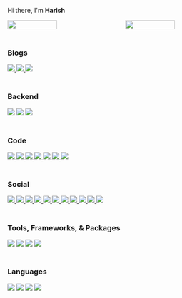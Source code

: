 <p>Hi there, I'm <b>Harish</b></p>

<div style="display: flex; flex-wrap: wrap; justify-content: space-between; align-items: space-between; width: 100%;">
    <img align='left' width='47%' src='https://github-readme-stats.vercel.app/api/top-langs/?username=iharishsh&layout=compact' />
    <img align='left' width='47%' src='https://github-readme-stats.vercel.app/api?username=iharishsh&show_icons=true&theme=radical' />
</div>

<div style="clear:both; padding-top: 20px;">
  <h3>Blogs</h3>
  <div style="display: flex; flex-wrap: wrap; justify-content: space-between;">
    <div>
      <a href="https://dev.to/iharishsh">
        <img src='https://img.shields.io/badge/dev.to-0A0A0A?style=for-the-badge&logo=dev.to&logoColor=white' />
      </a>
      <a href="https://iharishsh.hashnode.dev/">
        <img src='https://img.shields.io/badge/Hashnode-2962FF?style=for-the-badge&logo=hashnode&logoColor=white' />
      </a>
      <a href="https://medium.com/@iharishsh">
        <img src='https://img.shields.io/badge/Medium-12100E?style=for-the-badge&logo=medium&logoColor=white' />
      </a>
    </div>
  </div>
</div>


<div style="clear:both; padding-top: 20px;">
  <h3>Backend</h3>
  <div style="display: flex; flex-wrap: wrap; justify-content: space-between;">
    <div>
      <img src='https://img.shields.io/badge/mysql-%2300f.svg?style=for-the-badge&logo=mysql&logoColor=white' />
      <img src='https://img.shields.io/badge/node.js-6DA55F?style=for-the-badge&logo=node.js&logoColor=white' />
      <img src='https://img.shields.io/badge/spring-%236DB33F.svg?style=for-the-badge&logo=spring&logoColor=white' />
    </div>
  </div>
</div>

<div style="clear:both; padding-top: 20px;">
  <h3>Code</h3>
  <div style="display: flex; flex-wrap: wrap; justify-content: space-between;">
    <div>
      <a href="https://www.codechef.com/users/iharishsh">
      <img src='https://img.shields.io/badge/CodeChef-%23964B00.svg?style=for-the-badge&logo=CodeChef&logoColor=white' />
      </a>
      <a href="https://codeforces.com/profile/madrasiharish">
      <img src='https://img.shields.io/badge/Codeforces-445f9d?style=for-the-badge&logo=Codeforces&logoColor=white' />
      </a>
      <a href="https://codepen.io/iharishsh">
      <img src='https://img.shields.io/badge/Codepen-000000?style=for-the-badge&logo=codepen&logoColor=white' />
      </a>
      <a href="https://www.hackerearth.com/@iharishsh">
      <img src='https://img.shields.io/badge/HackerEarth-%232C3454.svg?&style=for-the-badge&logo=HackerEarth&logoColor=Blue' />
      </a>
      <a href="https://www.hackerrank.com/iharishsh">
      <img src='https://img.shields.io/badge/-Hackerrank-2EC866?style=for-the-badge&logo=HackerRank&logoColor=white' />
      </a>
      <a href="https://leetcode.com/iharishsh/">
      <img src='https://img.shields.io/badge/LeetCode-000000?style=for-the-badge&logo=LeetCode&logoColor=#d16c06' />
      </a>
      <a href="https://www.kaggle.com/iharishsh">
      <img src='https://img.shields.io/badge/Kaggle-035a7d?style=for-the-badge&logo=kaggle&logoColor=white' />
      </a>
    </div>
  </div>
</div>

<div style="clear:both; padding-top: 20px;">
  <h3>Social</h3>
  <div style="display: flex; flex-wrap: wrap; justify-content: space-between;">
    <div>
      <a href="https://www.quora.com/profile/Iharishsh">
      <img src='https://img.shields.io/badge/Quora-%23B92B27.svg?style=for-the-badge&logo=Quora&logoColor=white' />
      </a>
      <a href="https://www.reddit.com/user/iharishsh">
      <img src='https://img.shields.io/badge/Reddit-%23FF4500.svg?style=for-the-badge&logo=Reddit&logoColor=white' />
      </a>
      <a href="https://www.facebook.com/iharishh/">
      <img src='https://img.shields.io/badge/Facebook-%231877F2.svg?style=for-the-badge&logo=Facebook&logoColor=white' />
      </a>
      <a href="https://mail.google.com/mail/u/0/?tab=rm&ogbl#inbox?compose=DmwnWsTRTRRqPdrLKpBvmvlqbtLcgFvGqTRsdckxXtNLvtdklxtXZRlgVjGbVxRrTzbqdBkkpWGG">
      <img src='https://img.shields.io/badge/Gmail-D14836?style=for-the-badge&logo=gmail&logoColor=white' />
      </a>
      <a href="https://www.instagram.com/iharishsh/">
      <img src='https://img.shields.io/badge/Instagram-%23E4405F.svg?style=for-the-badge&logo=Instagram&logoColor=white' />
      </a>
      <a href="https://www.linkedin.com/in/iharishsh/">
      <img src='https://img.shields.io/badge/linkedin-%230077B5.svg?style=for-the-badge&logo=linkedin&logoColor=white' />
      </a>
      <a href="https://in.pinterest.com/iharishsh">
      <img src='https://img.shields.io/badge/Pinterest-%23E60023.svg?style=for-the-badge&logo=Pinterest&logoColor=white' />
      </a>
      <a href="https://www.snapchat.com/add/iharishsh">
      <img src='https://img.shields.io/badge/Snapchat-%23FFFC00.svg?style=for-the-badge&logo=Snapchat&logoColor=white' />
      </a>
      <a href="https://www.tumblr.com/iharishsh">
      <img src='https://img.shields.io/badge/Tumblr-%2336465D.svg?style=for-the-badge&logo=Tumblr&logoColor=white' />
      </a>
      <a href="https://twitter.com/iharishsh">
      <img src='https://img.shields.io/badge/Twitter-%231DA1F2.svg?style=for-the-badge&logo=Twitter&logoColor=white' />
      </a>
      <a href="https://www.threads.net/@iharishsh">
      <img src='https://img.shields.io/badge/Threads-000000?style=for-the-badge&logo=Threads&logoColor=white' />
      </a>
    </div>
  </div>
</div>


<div style="clear:both; padding-top: 20px;">
  <h3>Tools, Frameworks, & Packages</h3>
  <div style="display: flex; flex-wrap: wrap; justify-content: space-between;">
    <div>
      <img src='https://img.shields.io/badge/Insomnia-black?style=for-the-badge&logo=insomnia&logoColor=5849BE' />
      <img src='https://img.shields.io/badge/JWT-black?style=for-the-badge&logo=JSON%20web%20tokens' />
      <img src='https://img.shields.io/badge/react-%2320232a.svg?style=for-the-badge&logo=react&logoColor=%2361DAFB' />
      <img src='(https://img.shields.io/badge/react_native-%2320232a.svg?style=for-the-badge&logo=react&logoColor=%2361DAFB' />
    </div>
  </div>
</div>

<div style="clear:both; padding-top: 20px;">
  <h3>Languages</h3>
  <div style="display: flex; flex-wrap: wrap; justify-content: space-between;">
    <div>
      <img src='https://img.shields.io/badge/html5-%23E34F26.svg?style=for-the-badge&logo=html5&logoColor=white' />
      <img src='https://img.shields.io/badge/java-%23ED8B00.svg?style=for-the-badge&logo=openjdk&logoColor=white' />
      <img src='https://img.shields.io/badge/javascript-%23323330.svg?style=for-the-badge&logo=javascript&logoColor=%23F7DF1E' />
      <img src='https://img.shields.io/badge/python-3670A0?style=for-the-badge&logo=python&logoColor=ffdd54' />
    </div>
  </div>
</div>

